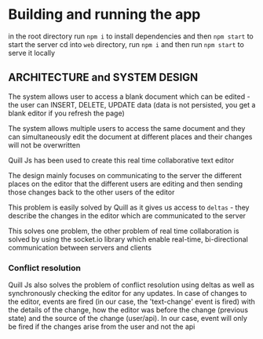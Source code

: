 # Building and running the app
in the root directory run `npm i`  to install dependencies and then  `npm start` to start the server
cd into `web` directory, run `npm i` and then run `npm start` to serve it locally

## ARCHITECTURE and SYSTEM DESIGN

The system allows user to access a blank document which can be edited - the user can INSERT, DELETE, UPDATE data (data is not persisted, you get a blank editor if you refresh the page)

The system allows multiple users to access the same document and they can simultaneously edit the        document at different places and their changes will not be overwritten

Quill Js has been used to create this real time collaborative text editor

The design mainly focuses on communicating to the server the different places on the editor that the different users are editing and then sending those changes back to the other users of the editor

This problem is easily solved by Quill as it gives us access to `deltas` - they describe the changes in the editor which are communicated to the server

This solves one problem, the other problem of real time collaboration is solved by using the socket.io library which enable real-time, bi-directional communication between servers and clients

### Conflict resolution

Quill Js also solves the problem of conflict resolution using deltas as well as synchronously checking the editor for any updates. In case of changes to the editor, events are fired (in our case, the 'text-change' event is fired) with the details of the change, how the editor was before the change (previous state) and the source of the change (user/api). In our case, event will only be fired if the changes arise from the user and not the api

